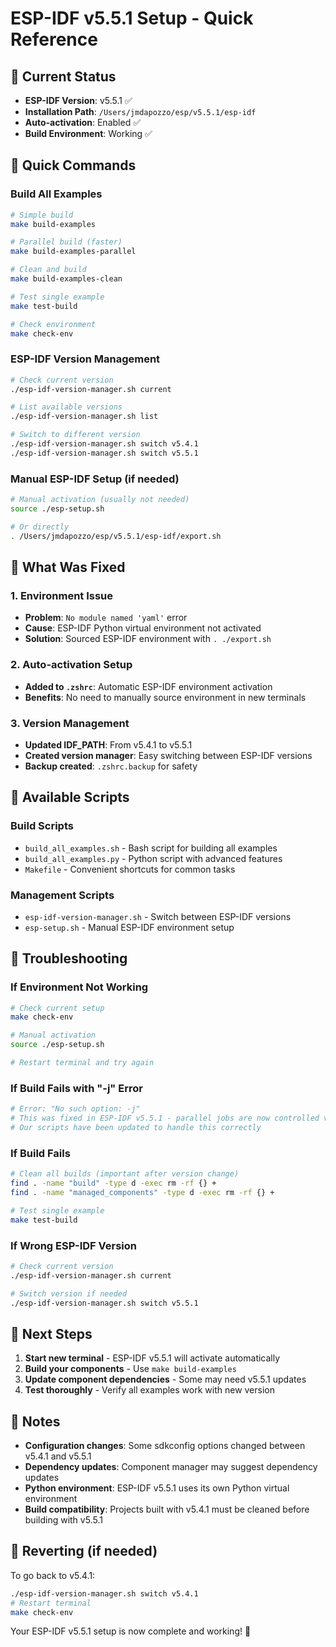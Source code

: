# ESP-IDF v5.5.1 Setup - Quick Reference

## 🎯 Current Status
- **ESP-IDF Version**: v5.5.1 ✅
- **Installation Path**: `/Users/jmdapozzo/esp/v5.5.1/esp-idf`
- **Auto-activation**: Enabled ✅
- **Build Environment**: Working ✅

## 🚀 Quick Commands

### Build All Examples
```bash
# Simple build
make build-examples

# Parallel build (faster)
make build-examples-parallel

# Clean and build
make build-examples-clean

# Test single example
make test-build

# Check environment
make check-env
```

### ESP-IDF Version Management
```bash
# Check current version
./esp-idf-version-manager.sh current

# List available versions
./esp-idf-version-manager.sh list

# Switch to different version
./esp-idf-version-manager.sh switch v5.4.1
./esp-idf-version-manager.sh switch v5.5.1
```

### Manual ESP-IDF Setup (if needed)
```bash
# Manual activation (usually not needed)
source ./esp-setup.sh

# Or directly
. /Users/jmdapozzo/esp/v5.5.1/esp-idf/export.sh
```

## 🔧 What Was Fixed

### 1. **Environment Issue**
- **Problem**: `No module named 'yaml'` error
- **Cause**: ESP-IDF Python virtual environment not activated
- **Solution**: Sourced ESP-IDF environment with `. ./export.sh`

### 2. **Auto-activation Setup**
- **Added to `.zshrc`**: Automatic ESP-IDF environment activation
- **Benefits**: No need to manually source environment in new terminals

### 3. **Version Management**
- **Updated IDF_PATH**: From v5.4.1 to v5.5.1
- **Created version manager**: Easy switching between ESP-IDF versions
- **Backup created**: `.zshrc.backup` for safety

## 📁 Available Scripts

### Build Scripts
- `build_all_examples.sh` - Bash script for building all examples
- `build_all_examples.py` - Python script with advanced features
- `Makefile` - Convenient shortcuts for common tasks

### Management Scripts
- `esp-idf-version-manager.sh` - Switch between ESP-IDF versions
- `esp-setup.sh` - Manual ESP-IDF environment setup

## 🐛 Troubleshooting

### If Environment Not Working
```bash
# Check current setup
make check-env

# Manual activation
source ./esp-setup.sh

# Restart terminal and try again
```

### If Build Fails with "-j" Error
```bash
# Error: "No such option: -j"
# This was fixed in ESP-IDF v5.5.1 - parallel jobs are now controlled via CMAKE_BUILD_PARALLEL_LEVEL
# Our scripts have been updated to handle this correctly
```

### If Build Fails
```bash
# Clean all builds (important after version change)
find . -name "build" -type d -exec rm -rf {} +
find . -name "managed_components" -type d -exec rm -rf {} +

# Test single example
make test-build
```

### If Wrong ESP-IDF Version
```bash
# Check current version
./esp-idf-version-manager.sh current

# Switch version if needed
./esp-idf-version-manager.sh switch v5.5.1
```

## 🎯 Next Steps

1. **Start new terminal** - ESP-IDF v5.5.1 will activate automatically
2. **Build your components** - Use `make build-examples`
3. **Update component dependencies** - Some may need v5.5.1 updates
4. **Test thoroughly** - Verify all examples work with new version

## 📝 Notes

- **Configuration changes**: Some sdkconfig options changed between v5.4.1 and v5.5.1
- **Dependency updates**: Component manager may suggest dependency updates
- **Python environment**: ESP-IDF v5.5.1 uses its own Python virtual environment
- **Build compatibility**: Projects built with v5.4.1 must be cleaned before building with v5.5.1

## 🔄 Reverting (if needed)

To go back to v5.4.1:
```bash
./esp-idf-version-manager.sh switch v5.4.1
# Restart terminal
make check-env
```

Your ESP-IDF v5.5.1 setup is now complete and working! 🎉